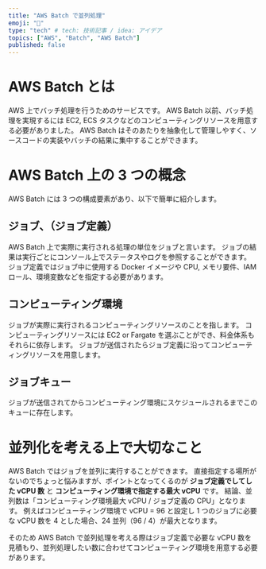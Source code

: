 ```yaml
---
title: "AWS Batch で並列処理"
emoji: "📛"
type: "tech" # tech: 技術記事 / idea: アイデア
topics: ["AWS", "Batch", "AWS Batch"]
published: false
---
```


# AWS Batch とは
AWS 上でバッチ処理を行うためのサービスです。
AWS Batch 以前、バッチ処理を実現するには EC2, ECS タスクなどのコンピューティングリソースを用意する必要がありました。
AWS Batch はそのあたりを抽象化して管理しやすく、ソースコードの実装やバッチの結果に集中することができます。

# AWS Batch 上の 3 つの概念
AWS Batch には 3 つの構成要素があり、以下で簡単に紹介します。

## ジョブ、（ジョブ定義）
AWS Batch 上で実際に実行される処理の単位をジョブと言います。
ジョブの結果は実行ごとにコンソール上でステータスやログを参照することができます。
ジョブ定義ではジョブ中に使用する Docker イメージや CPU, メモリ要件、IAM ロール、環境変数などを指定する必要があります。

## コンピューティング環境
ジョブが実際に実行されるコンピューティングリソースのことを指します。
コンピューティングリソースには EC2 or Fargate を選ぶことができ、料金体系もそれらに依存します。
ジョブが送信されたらジョブ定義に沿ってコンピューティングリソースを用意します。

## ジョブキュー
ジョブが送信されてからコンピューティング環境にスケジュールされるまでこのキューに存在します。

# 並列化を考える上で大切なこと

AWS Batch ではジョブを並列に実行することができます。
直接指定する場所がないのでちょっと悩みますが、ポイントとなってくるのが **ジョブ定義でしてした vCPU 数** と **コンピューティング環境で指定する最大 vCPU** です。
結論、並列数は「コンピューティング環境最大 vCPU / ジョブ定義の CPU」となります。
例えばコンピューティング環境で vCPU = 96 と設定し 1 つのジョブに必要な vCPU 数を 4 とした場合、24 並列（96 / 4）が最大となります。

そのため AWS Batch で並列処理を考える際はジョブ定義で必要な vCPU 数を見積もり、並列処理したい数に合わせてコンピューティング環境を用意する必要があります。
